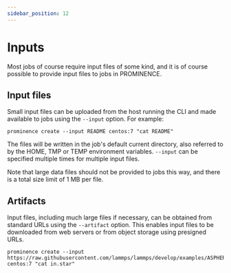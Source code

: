 ```yaml
---
sidebar_position: 12
---
```


# Inputs

Most jobs of course require input files of some kind, and it is of course possible to provide input files to jobs in PROMINENCE.

## Input files

Small input files can be uploaded from the host running the CLI and made available to jobs using the `--input` option. For example:

```
prominence create --input README centos:7 "cat README"
```

The files will be written in the job's default current directory, also referred to by the HOME, TMP or TEMP environment variables. `--input` can be specified
multiple times for multiple input files.

Note that large data files should not be provided to jobs this way, and there is a total size limit of 1 MB per file.

## Artifacts

Input files, including much large files if necessary, can be obtained from standard URLs using the `--artifact` option. This enables input
files to be downloaded from web servers or from object storage using presigned URLs.

```
prominence create --input https://raw.githubusercontent.com/lammps/lammps/develop/examples/ASPHERE/star/in.star centos:7 "cat in.star"
```
